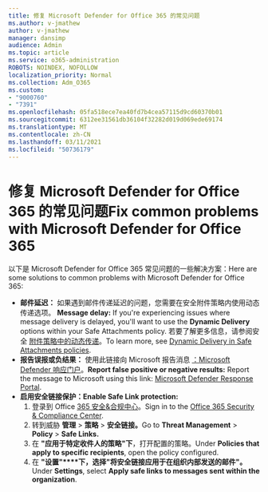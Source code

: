 ```yaml
---
title: 修复 Microsoft Defender for Office 365 的常见问题
ms.author: v-jmathew
author: v-jmathew
manager: dansimp
audience: Admin
ms.topic: article
ms.service: o365-administration
ROBOTS: NOINDEX, NOFOLLOW
localization_priority: Normal
ms.collection: Adm_O365
ms.custom:
- "9000760"
- "7391"
ms.openlocfilehash: 05fa518ece7ea40fd7b4cea57115d9cd60370b01
ms.sourcegitcommit: 6312ee31561db36104f32282d019d069ede69174
ms.translationtype: MT
ms.contentlocale: zh-CN
ms.lasthandoff: 03/11/2021
ms.locfileid: "50736179"
---
```

# <a name="fix-common-problems-with-microsoft-defender-for-office-365"></a><span data-ttu-id="4f719-102">修复 Microsoft Defender for Office 365 的常见问题</span><span class="sxs-lookup"><span data-stu-id="4f719-102">Fix common problems with Microsoft Defender for Office 365</span></span>

<span data-ttu-id="4f719-103">以下是 Microsoft Defender for Office 365 常见问题的一些解决方案：</span><span class="sxs-lookup"><span data-stu-id="4f719-103">Here are some solutions to common problems with Microsoft Defender for Office 365:</span></span>

- <span data-ttu-id="4f719-104">**邮件延迟：** 如果遇到邮件传递延迟的问题，您需要在安全附件策略内使用动态传递选项。 </span><span class="sxs-lookup"><span data-stu-id="4f719-104">**Message delay:** If you're experiencing issues where message delivery is delayed, you'll want to use the **Dynamic Delivery** options within your Safe Attachments policy.</span></span> <span data-ttu-id="4f719-105">若要了解更多信息，请参阅安全 [附件策略中的动态传递](https://go.microsoft.com/fwlink/?linkid=2094106)。</span><span class="sxs-lookup"><span data-stu-id="4f719-105">To learn more, see [Dynamic Delivery in Safe Attachments policies](https://go.microsoft.com/fwlink/?linkid=2094106).</span></span>
- <span data-ttu-id="4f719-106">**报告误报或负结果：** 使用此链接向 Microsoft 报告消息 [：Microsoft Defender 响应门户](https://go.microsoft.com/fwlink/?linkid=2092835)。</span><span class="sxs-lookup"><span data-stu-id="4f719-106">**Report false positive or negative results:** Report the message to Microsoft using this link: [Microsoft Defender Response Portal](https://go.microsoft.com/fwlink/?linkid=2092835).</span></span>
- <span data-ttu-id="4f719-107">**启用安全链接保护：**</span><span class="sxs-lookup"><span data-stu-id="4f719-107">**Enable Safe Link protection:**</span></span>
    1. <span data-ttu-id="4f719-108">登录到 Office [365 安全&合规中心](https://go.microsoft.com/fwlink/p/?linkid=2077143)。</span><span class="sxs-lookup"><span data-stu-id="4f719-108">Sign in to the [Office 365 Security & Compliance Center](https://go.microsoft.com/fwlink/p/?linkid=2077143).</span></span>
    2. <span data-ttu-id="4f719-109">转到威胁 **管理**  >  **策略**  >  **安全链接。**</span><span class="sxs-lookup"><span data-stu-id="4f719-109">Go to **Threat Management** > **Policy** > **Safe Links.**</span></span>
    3. <span data-ttu-id="4f719-110">在 **"应用于特定收件人的策略"下**，打开配置的策略。</span><span class="sxs-lookup"><span data-stu-id="4f719-110">Under **Policies that apply to specific recipients**, open the policy configured.</span></span>
    4. <span data-ttu-id="4f719-111">在 **"设置"\*\*\*\*下，选择"将安全链接应用于在组织内部发送的邮件"。**</span><span class="sxs-lookup"><span data-stu-id="4f719-111">Under **Settings**, select **Apply safe links to messages sent within the organization**.</span></span>
